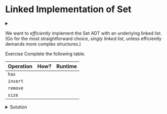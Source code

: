 # Linked Implementation of Set

<div id="outcomes"><details><summary></summary>

- Implement the core operations of Set efficiently (linked base).
- Analyze the time/space efficiency of linked implementation.

</details></div>


We want to _efficiently_ implement the Set ADT with an underlying linked list. (Go for the most straightforward choice, *singly linked list*, unless efficiently demands more complex structures.)

<span class="tag">Exercise</span> Complete the following table. 

| Operation | How? | Runtime   |
| --------- | ---- | :-------: |
| `has`     |      |           |
| `insert`  |      |           |
| `remove`  |      |           |
| `size`    |      |           |

<details class="solution" data-release="Oct 9, 2023 17:00:00">
<summary>Solution</summary>

Except for `size`, all operations require a helper `find` method to check if an element exists. We cannot do better than Linear Search for `find`.

| Operation | How?                                        | Runtime   |
| --------- | ------------------------------------------- | :-------: |
| `has`     | `return find(t) != null;`                   |   $\Omicron(n)$  |
| `insert`  | `if (find(t) == null), prepend(t);`         |   $\Omicron(n)$  |
| `remove`  | `remove(find(t));`                          |   $\Omicron(n)$  |
| `size`    | `return numElements;`                       |   $\Omicron(1)$  |
| `find`    | Linear search                               |   $\Omicron(n)$  |

We can use a doubly linked list so once the "node to be removed" is found, we can remove it in constant time (we need access to the previous node). Or we can have a `findPrevious` method to get hold of the node before the one "to be removed" in a singly linked list, in linear time, and then remove the "next" node (the target node) in constant time.

</details>